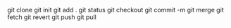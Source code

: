 git clone
git init
git add .
git status
git checkout
git commit -m
git merge
git fetch
git revert
git push
git pull

